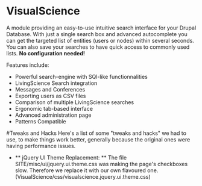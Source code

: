 # VisualScience

A module providing an easy-to-use intuitive search interface for your Drupal Database. With just a single search box and advanced autocomplete you can get the targeted list of entities (users or nodes) within several seconds. You can also save your searches to have quick access to commonly used lists. **No configuration needed!**

Features include:
+	Powerful search-engine with SQl-like functionnalities
+	LivingScience Search integration
+	Messages and Conferences 
+	Exporting users as CSV files
+	Comparison of multiple LivingScience searches
+	Ergonomic tab-based interface
+	Advanced administration page
+	Patterns Compatible


#Tweaks and Hacks
Here's a list of some "tweaks and hacks" we had to use, to make things work better, generally because the original ones were having performance issues.

 * ** jQuery UI Theme Replacement: ** The file SITE/misc/ui/jquery.ui.theme.css was making the page's checkboxes slow. Therefore we replace it with our own flavoured one. (VisualScience/css/visualscience.jquery.ui.theme.css)
